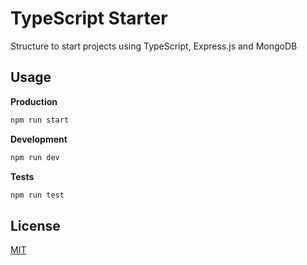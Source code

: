 # TypeScript Starter

Structure to start projects using TypeScript, Express.js and MongoDB

## Usage

**Production**

```bash
npm run start
```

**Development**

```bash
npm run dev
```

**Tests**

```bash
npm run test
```

## License
[MIT](https://choosealicense.com/licenses/mit/)
